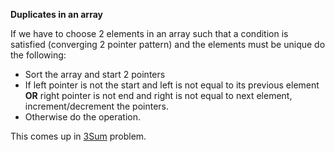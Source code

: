 
**Duplicates in an array**

If we have to choose 2 elements in an array such that a condition is satisfied (converging 2 pointer pattern) and the elements must be unique do the following:

- Sort the array and start 2 pointers
- If left pointer is not the start and left is not equal to its previous element **OR** right pointer is not end and right is not equal to next element, increment/decrement the pointers.
- Otherwise do the operation.

This comes up in [3Sum](https://leetcode.com/problems/3sum/) problem.
